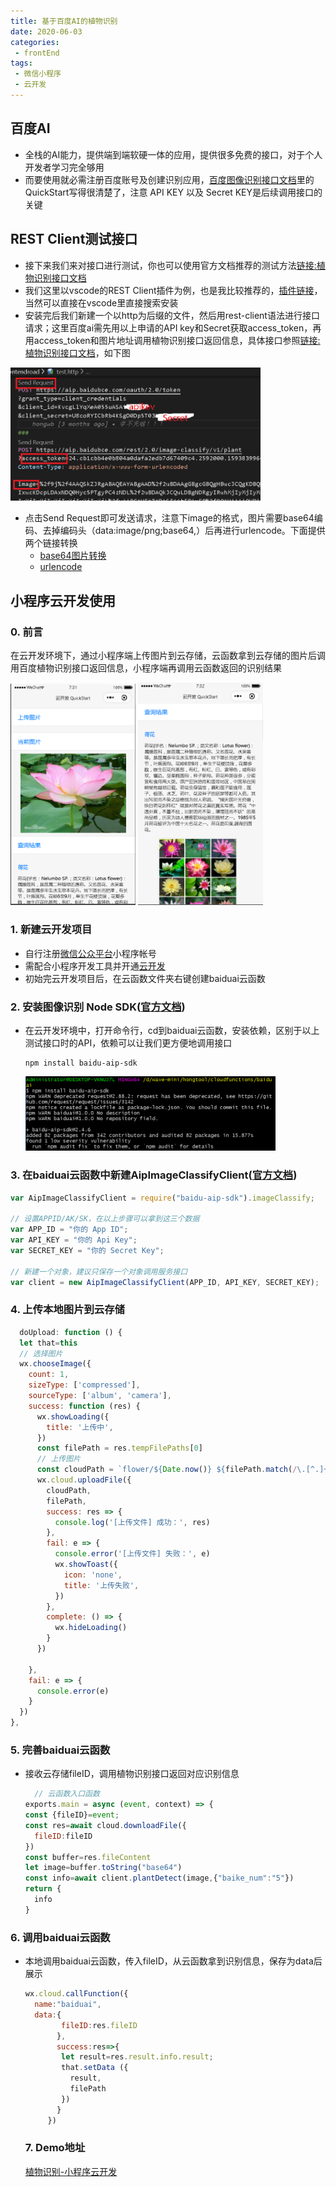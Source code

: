 ```yaml
---
title: 基于百度AI的植物识别
date: 2020-06-03
categories:
 - frontEnd
tags:
 - 微信小程序
 - 云开发
---
```


## 百度AI
* 全栈的AI能力，提供端到端软硬一体的应用，提供很多免费的接口，对于个人开发者学习完全够用
* 而要使用就必需注册百度账号及创建识别应用，[百度图像识别接口文档](https://ai.baidu.com/ai-doc/IMAGERECOGNITION/8k3e7f69o)里的QuickStart写得很清楚了，注意 API KEY 以及 Secret KEY是后续调用接口的关键
## REST Client测试接口
* 接下来我们来对接口进行测试，你也可以使用官方文档推荐的测试方法[链接:植物识别接口文档](https://ai.baidu.com/ai-doc/IMAGERECOGNITION/Mk3bcxe9i)
* 我们这里以vscode的REST Client插件为例，也是我比较推荐的，[插件链接](https://marketplace.visualstudio.com/items?itemName=humao.rest-client)，当然可以直接在vscode里直接搜索安装
* 安装完后我们新建一个以http为后缀的文件，然后用rest-client语法进行接口请求；这里百度ai需先用以上申请的API key和Secret获取access_token，再用access_token和图片地址调用植物识别接口返回信息，具体接口参照[链接:植物识别接口文档](https://ai.baidu.com/ai-doc/IMAGERECOGNITION/Mk3bcxe9i)，如下图

<img src="./../../.vuepress/public/article/folder1/baiduai/restclient.png" width="400px"/>

* 点击Send Request即可发送请求，注意下image的格式，图片需要base64编码、去掉编码头（data:image/png;base64,）后再进行urlencode。下面提供两个链接转换
  - [base64图片转换](https://tool.chinaz.com/tools/imgtobase)
  - [urlencode](https://tool.chinaz.com/Tools/urlencode.aspx)
## 小程序云开发使用
### 0. 前言
在云开发环境下，通过小程序端上传图片到云存储，云函数拿到云存储的图片后调用百度植物识别接口返回信息，小程序端再调用云函数返回的识别结果
<div>
<img src="./../../.vuepress/public/article/folder1/baiduai/getflower1.png" width="200px"/>
<img src="./../../.vuepress/public/article/folder1/baiduai/getflower2.png" width="200px"/>
</div>

### 1. 新建云开发项目
* 自行注册[微信公众平台](https://mp.weixin.qq.com/)小程序帐号
* 需配合小程序开发工具并开通[云开发](https://developers.weixin.qq.com/miniprogram/dev/wxcloud/basis/getting-started.html)
* 初始完云开发项目后，在云函数文件夹右键创建baiduai云函数
### 2. 安装图像识别 Node SDK([官方文档](https://ai.baidu.com/ai-doc/IMAGERECOGNITION/bk3bcxkdg#%E5%AE%89%E8%A3%85%E5%9B%BE%E5%83%8F%E8%AF%86%E5%88%AB-node-sdk))
* 在云开发环境中，打开命令行，cd到baiduai云函数，安装依赖，区别于以上测试接口时的API，依赖可以让我们更方便地调用接口
  ```
  npm install baidu-aip-sdk
  ```
  <img src="./../../.vuepress/public/article/folder1/baiduai/baiduai01.png" width="400px"/>
### 3. 在baiduai云函数中新建AipImageClassifyClient([官方文档](https://ai.baidu.com/ai-doc/IMAGERECOGNITION/bk3bcxkdg#%E6%96%B0%E5%BB%BAaipimageclassifyclient))
  ```js
  var AipImageClassifyClient = require("baidu-aip-sdk").imageClassify;

  // 设置APPID/AK/SK，在以上步骤可以拿到这三个数据
  var APP_ID = "你的 App ID";
  var API_KEY = "你的 Api Key";
  var SECRET_KEY = "你的 Secret Key";

  // 新建一个对象，建议只保存一个对象调用服务接口
  var client = new AipImageClassifyClient(APP_ID, API_KEY, SECRET_KEY);
  ```
### 4. 上传本地图片到云存储
  ```javascript
    doUpload: function () {
    let that=this
    // 选择图片
    wx.chooseImage({
      count: 1,
      sizeType: ['compressed'],
      sourceType: ['album', 'camera'],
      success: function (res) {
        wx.showLoading({
          title: '上传中',
        })
        const filePath = res.tempFilePaths[0]
        // 上传图片
        const cloudPath = `flower/${Date.now()} ${filePath.match(/\.[^.]+?$/)[0]}`
        wx.cloud.uploadFile({
          cloudPath,
          filePath,
          success: res => {
            console.log('[上传文件] 成功：', res)
          },
          fail: e => {
            console.error('[上传文件] 失败：', e)
            wx.showToast({
              icon: 'none',
              title: '上传失败',
            })
          },
          complete: () => {
            wx.hideLoading()
          }
        })

      },
      fail: e => {
        console.error(e)
      }
    })
  },
  ```
### 5. 完善baiduai云函数
* 接收云存储fileID，调用植物识别接口返回对应识别信息
  ```js
    // 云函数入口函数
  exports.main = async (event, context) => {
  const {fileID}=event;
  const res=await cloud.downloadFile({
    fileID:fileID
  })
  const buffer=res.fileContent
  let image=buffer.toString("base64")
  const info=await client.plantDetect(image,{"baike_num":"5"})
  return {
    info
  }
  ```
### 6. 调用baiduai云函数
* 本地调用baiduai云函数，传入fileID，从云函数拿到识别信息，保存为data后展示
  ```js
  wx.cloud.callFunction({
    name:"baiduai",
    data:{
          fileID:res.fileID
         },
         success:res=>{
          let result=res.result.info.result;
          that.setData ({
            result,
            filePath
          })
         }
       })
  ```
  ### 7. Demo地址
  [植物识别-小程序云开发](https://github.com/wavedanger/baiduai-demo)